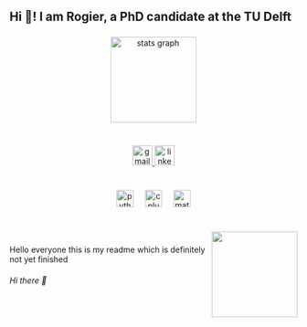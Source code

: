 <h2 align="left">Hi 👋! I am Rogier, a PhD candidate at the TU Delft</h2>

###

<div align="center">
  <img src="https://github-readme-stats.vercel.app/api?username=RPKrijnen&hide_title=false&hide_rank=false&show_icons=true&include_all_commits=true&count_private=true&disable_animations=false&theme=dracula&locale=en&hide_border=false" height="150" alt="stats graph"  />
</div>

###

<br clear="both">

<div align="center">
  <a href="r.p.krijnen@tudelft.nl" target="_blank">
    <img src="https://img.shields.io/static/v1?message=e-mail&logo=gmail&label=&color=D14836&logoColor=white&labelColor=&style=for-the-badge" height="35" alt="gmail logo"  />
  </a>
  <a href="https://www.linkedin.com/in/rogierkrijnen/" target="_blank">
    <img src="https://img.shields.io/static/v1?message=LinkedIn&logo=linkedin&label=&color=0077B5&logoColor=white&labelColor=&style=for-the-badge" height="35" alt="linkedin logo"  />
  </a>
</div>

###

<br clear="both">

<div align="center">
  <img src="https://cdn.jsdelivr.net/gh/devicons/devicon/icons/python/python-original.svg" height="30" alt="python logo"  />
  <img width="12" />
  <img src="https://cdn.jsdelivr.net/gh/devicons/devicon/icons/cplusplus/cplusplus-original.svg" height="30" alt="cplusplus logo"  />
  <img width="12" />
  <img src="https://cdn.jsdelivr.net/gh/devicons/devicon/icons/matlab/matlab-original.svg" height="30" alt="matlab logo"  />
</div>

###

<br clear="both">

<img align="right" height="150" src="https://media.giphy.com/media/v1.Y2lkPTc5MGI3NjExNmdqNGhtbzQ2cjkyYWsza2F0OXdzMGd5bTJzb3g3Z2w5MHp6cHY1dCZlcD12MV9pbnRlcm5hbF9naWZfYnlfaWQmY3Q9Zw/l2Ject9fem5QZOyTC/giphy.gif"  />

###

<p align="left">Hello everyone this is my readme which is definitely not yet finished</p>

###### Hi there 👋

<!--
**RPKrijnen/RPKrijnen** is a ✨ _special_ ✨ repository because its `README.md` (this file) appears on your GitHub profile.

Here are some ideas to get you started:

- 🔭 I’m currently working on ...
- 🌱 I’m currently learning ...
- 👯 I’m looking to collaborate on ...
- 🤔 I’m looking for help with ...
- 💬 Ask me about ...
- 📫 How to reach me: ...
- 😄 Pronouns: ...
- ⚡ Fun fact: ...
-->
